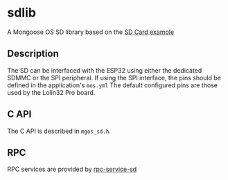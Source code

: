 # sdlib
A Mongoose OS SD library based on the [SD Card example](https://github.com/cesanta/esp-idf/tree/master/examples/storage/sd_card)

## Description
The SD can be interfaced with the ESP32 using either the dedicated SDMMC or the SPI peripheral.
If using the SPI interface, the pins should be defined in the application's `mos.yml`
The default configured pins are those used by the Lolin32 Pro board.

## C API
The C API is described in `mgos_sd.h`.

## RPC
RPC services are provided by [rpc-service-sd](https://github.com/nliviu/rpc-service-sd)
